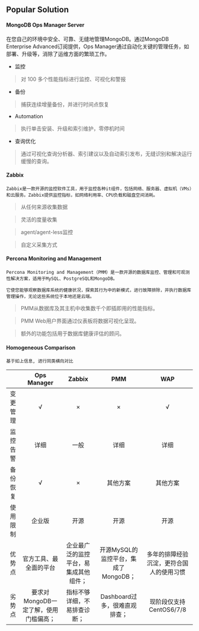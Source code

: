 ## Popular Solution

#### MongoDB Ops Manager Server

在您自己的环境中安全、可靠、无缝地管理MongoDB。通过MongoDB Enterprise Advanced订阅提供，Ops Manager通过自动化关键的管理任务，如部署、升级等，消除了运维方面的繁琐工作。



- 监控
> 对 100 多个性能指标进行监控、可视化和警报

- 备份
> 捕获连续增量备份，并进行时间点恢复

- Automation
> 执行单击安装、升级和索引维护，零停机时间

- 查询优化
> 通过可视化查询分析器、索引建议以及自动索引发布，无缝识别和解决运行缓慢的查询。

#### Zabbix 
```
Zabbix是一款开源的监控软件工具，用于监控各种it组件，包括网络、服务器、虚拟机（VMs）和云服务。Zabbix提供监控指标，如网络利用率、CPU负载和磁盘空间消耗。
```

> 从任何来源收集数据

> 灵活的度量收集

> agent/agent-less监控

> 自定义采集方式

#### Percona Monitoring and Management

```
Percona Monitoring and Management（PMM）是一款开源的数据库监控、管理和可观测性解决方案，适用于MySQL、PostgreSQL和MongoDB。

它使您能够观察数据库系统的健康状况，探索其行为中的新模式，进行故障排除，并执行数据库管理操作，无论这些系统位于本地还是云端。
```

> PMM从数据库及其主机中收集数千个即插即用的性能指标。

> PMM Web用户界面通过仪表板将数据可视化呈现。

> 额外的功能包括用于数据库健康评估的顾问。


#### Homogeneous Comparison

```
基于如上信息, 进行同类横向对比
```

|     |Ops Manager  | Zabbix   |PMM  |WAP  |
|  :----:  | :----:  |:----: | :----: |:----: |
| 变更管理  | √ |× |× |√ |
| 监控告警  | 详细 | 一般 | 详细 | 详细 |
| 备份恢复  | √ | × | 其他方案 | 其他方案 |
| 使用限制  | 企业版 | 开源 | 开源 | 开源 |
| 优势点  | 官方工具、最全面的平台 | 企业最广泛的监控平台，易集成其他组件； | 开源MySQL的监控平台，集成了MongoDB； | 多年的排障经验沉淀，更符合国人的使用习惯 |
| 劣势点  | 要求对MongoDB一定了解，使用门槛偏高；| 指标不够详细，不易排查诊断； |Dashboard过多，很难直观排查；  | 现阶段仅支持CentOS6/7/8 |

